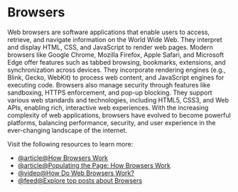 # Browsers

Web browsers are software applications that enable users to access, retrieve, and navigate information on the World Wide Web. They interpret and display HTML, CSS, and JavaScript to render web pages. Modern browsers like Google Chrome, Mozilla Firefox, Apple Safari, and Microsoft Edge offer features such as tabbed browsing, bookmarks, extensions, and synchronization across devices. They incorporate rendering engines (e.g., Blink, Gecko, WebKit) to process web content, and JavaScript engines for executing code. Browsers also manage security through features like sandboxing, HTTPS enforcement, and pop-up blocking. They support various web standards and technologies, including HTML5, CSS3, and Web APIs, enabling rich, interactive web experiences. With the increasing complexity of web applications, browsers have evolved to become powerful platforms, balancing performance, security, and user experience in the ever-changing landscape of the internet.

Visit the following resources to learn more:

- [@article@How Browsers Work](https://www.ramotion.com/blog/what-is-web-browser/)
- [@article@Populating the Page: How Browsers Work](https://developer.mozilla.org/en-US/docs/Web/Performance/How_browsers_work)
- [@video@How Do Web Browsers Work?](https://www.youtube.com/watch?v=5rLFYtXHo9s)
- [@feed@Explore top posts about Browsers](https://app.daily.dev/tags/browsers?ref=roadmapsh)
